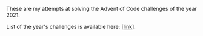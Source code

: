  These are my attempts at solving the Advent of Code challenges of the year 2021.
 
 List of the year's challenges is available here: \[[link](https://adventofcode.com/2021)\].
